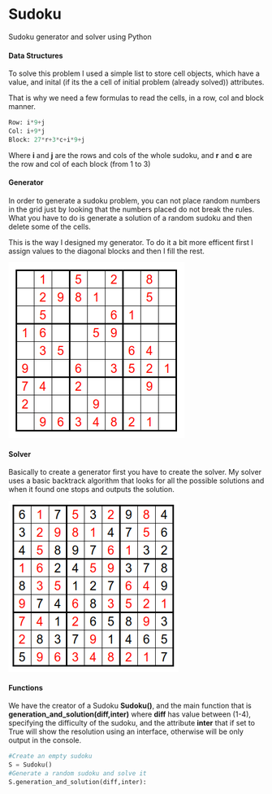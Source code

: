 # Sudoku

Sudoku generator and solver using Python

#### Data Structures
To solve this problem I used a simple list to store cell objects, which have a value, and inital (if its the a cell of initial problem (already solved)) attributes.

That is why we need a few formulas to read the cells, in a row, col and block manner.
```python
Row: i*9+j
Col: i+9*j
Block: 27*r+3*c+i*9+j
```
Where **i** and **j** are the rows and cols of the whole sudoku, and **r** and **c** are the row and col of each block (from 1 to 3)

#### Generator

In order to generate a sudoku problem, you can not place random numbers in the grid just by looking that the numbers placed do not break the rules. What you have to do is generate a solution of a random sudoku and then delete some of the cells.

This is the way I designed my generator. To do it a bit more efficent first I assign values to the diagonal blocks and then I fill the rest.

![Sudoku Unsolved](https://github.com/pereverges/Sudoku/blob/master/SudokuUnsolved.png)


#### Solver

Basically to create a generator first you have to create the solver. My solver uses a basic backtrack algorithm that looks for all the possible solutions and when it found one stops and outputs the solution.

![Sudoku Solved](https://github.com/pereverges/Sudoku/blob/master/SudokuSolved.png)


#### Functions

We have the creator of a Sudoku **Sudoku()**, and the main function that is **generation_and_solution(diff,inter)** where **diff** has value between (1-4), specifying the difficulty of the sudoku, and the attribute **inter** that if set to True will show the resolution using an interface, otherwise will be only output in the console.

```python
#Create an empty sudoku
S = Sudoku()
#Generate a random sudoku and solve it
S.generation_and_solution(diff,inter):
```
